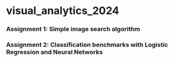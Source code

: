 # visual_analytics_2024

### Assignment 1: Simple image search algorithm

### Assignment 2: Classification benchmarks with Logistic Regression and Neural Networks


